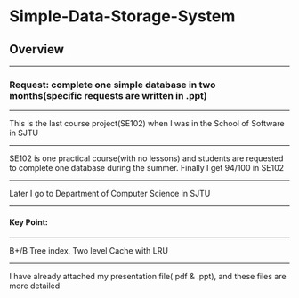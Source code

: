 # Simple-Data-Storage-System
## Overview
***
### **Request**: complete one simple database in two months(specific requests are written in .ppt)
***
This is the last course project(SE102) when I was in the School of Software in SJTU
***
SE102 is one practical course(with no lessons) and students are requested to complete one database during the summer. Finally I get 94/100 in SE102
***
Later I go to Department of Computer Science in SJTU
***
#### Key Point:
***
B+/B Tree index, Two level Cache with LRU
***
I have already attached my presentation file(.pdf & .ppt), and these files are more detailed

